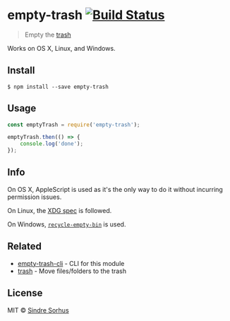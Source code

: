 # empty-trash [![Build Status](https://travis-ci.org/sindresorhus/empty-trash.svg?branch=master)](https://travis-ci.org/sindresorhus/empty-trash)

> Empty the [trash](http://en.wikipedia.org/wiki/Trash_(computing))

Works on OS X, Linux, and Windows.


## Install

```
$ npm install --save empty-trash
```


## Usage

```js
const emptyTrash = require('empty-trash');

emptyTrash.then(() => {
	console.log('done');
});
```


## Info

On OS X, AppleScript is used as it's the only way to do it without incurring permission issues.

On Linux, the [XDG spec](http://standards.freedesktop.org/trash-spec/trashspec-1.0.html) is followed.

On Windows, [`recycle-empty-bin`](https://github.com/sindresorhus/empty-recycle-bin) is used.


## Related

- [empty-trash-cli](https://github.com/sindresorhus/empty-trash-cli) - CLI for this module
- [trash](https://github.com/sindresorhus/trash) - Move files/folders to the trash


## License

MIT © [Sindre Sorhus](http://sindresorhus.com)
